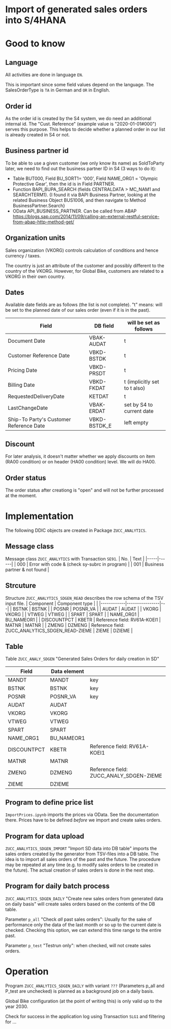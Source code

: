 Import of generated sales orders into S/4HANA
================

# Good to know
## Language
All activities are done in language `EN`.

This is important since some field values depend on the language. The SalesOrderType is `TA` in German and `OR` in English.

## Order id

As the order id is created by the S4 system, we do need an additional internal id. The "Cust. Reference" (example value is "2020-01-01#000") serves this purpose. This helps to decide whether a planned order in our list is already created in S4 or not.

## Business partner id

To be able to use a given customer (we only know its name) as SoldToParty later, we need to find out the business partner ID in S4 (3 ways to do it):
- Table BUT000, Field BU_SORT1= '000', Field NAME_ORG1 = 'Olympic Protective Gear', then the id is in Field PARTNER.  
- Function BAPI_BUPA_SEARCH (fields CENTRALDATA > MC_NAM1 and SEARCHTERM1). {I found it via  BAPI Business Partner, looking at the related  Business Object BUS1006, and then navigate to Method BusinessPartner.Search}
- OData API_BUSINESS_PARTNER. Can be called from ABAP <https://blogs.sap.com/2014/11/09/calling-an-external-restful-service-from-abap-http-method-get/>

## Organization units
Sales organization (VKORG) controls calculation of conditions and hence currency / taxes.

The country is just an attribute of the customer and possibly different to the country of the VKORG. However, for Global Bike, customers are related to a VKORG in their own country.

## Dates
Available date fields are as follows (the list is not complete). 
"t" means: will be set to the planned date of our sales order (even if it is in the past).

| Field | DB field | will be set as follows |
|-------|----------|--------------------------------|
| Document Date | VBAK-AUDAT | t
| Customer Reference Date | VBKD-BSTDK | t
| Pricing Date | VBKD-PRSDT | t
| Billing Date | VBKD-FKDAT | t (implicitly set to t also)
| RequestedDeliveryDate | KETDAT | t
| LastChangeDate | VBAK-ERDAT | set by S4 to current date
| Ship-To Party's Customer Reference Date | VBKD-BSTDK_E | left empty

## Discount

For later analysis, it doesn't matter whether we apply discounts on item (RA00 condition) or on header (HA00 condition) level. We will do HA00.

## Order status

The order status after creationg is "open" and will not be further processed at the moment.


# Implementation
The following DDIC objects are created in Package `ZUCC_ANALYTICS`.

## Message class
Message class `ZUCC_ANALYTICS` with Transaction `SE91`. 
| No. | Text |
|-----|------|
| 000 | Error with code & (check sy-subrc in program) |
| 001 | Business partner & not found |

## Strcuture
Structure `ZUCC_ANALYTICS_SDGEN_READ` describes the row schema of the TSV input file.
| Component | Component type | |
|------------|----------------|---|
| BSTNK | 		BSTNK |
| POSNR | 		POSNR_VA |
| AUDAT | 		AUDAT |
| VKORG | 		VKORG |
| VTWEG | 		VTWEG |
| SPART | 		SPART |
| NAME_ORG1 |	BU_NAMEOR1 |
| DISCOUNTPCT | KBETR | Reference field: RV61A-KOEI1
| MATNR | 		MATNR |
| ZMENG | 		DZMENG | Reference field: ZUCC_ANALYTICS_SDGEN_READ-ZIEME
| ZIEME | 		DZIEME |

## Table
 Table `ZUCC_ANALY_SDGEN` "Generated Sales Orders for daily creation in SD"

| Field | Data element |   |
|-------|--------------|---|
| MANDT	| MANDT | key
| BSTNK	| BSTNK | key
| POSNR	| POSNR_VA | key
| AUDAT	| AUDAT | 
| VKORG	| VKORG | 
| VTWEG	| VTWEG | 
| SPART	| SPART | 
| NAME_ORG1	| BU_NAMEOR1 | 
| DISCOUNTPCT | KBETR | Reference field: RV61A-KOEI1
| MATNR	| MATNR | 
| ZMENG	| DZMENG | Reference field: ZUCC_ANALY_SDGEN-ZIEME
| ZIEME	| DZIEME | 


## Program to define price list

`ImportPrices.ipynb` imports the prices via OData. See the documentation there. Prices have to be defined *before* we import and create sales orders.

## Program for data upload

`ZUCC_ANALYTICS_SDGEN_IMPORT` "Import SD data into DB table" imports the sales orders created by the generator from TSV-files into a DB table. The idea is to import all sales orders of the past and the future. The procedure may be repeated at any time (e.g. to modify sales orders to be created in the future). The actual creation of sales orders is done in the next step.

## Program for daily batch process
`ZUCC_ANALYTICS_SDGEN_DAILY` "Create new sales orders from generated data on daily basis" will create sales orders based on the contents of the DB table.

Parameter `p_all` "Check *all* past sales orders": Usually for the sake of performance only the data of the last month or so up to the current date is checked. Checking this option, we can extend this time range to the entire past.

Parameter `p_test` "Testrun only": when checked, will not create sales orders.

# Operation

Program `ZUCC_ANALYTICS_SDGEN_DAILY` with variant `???` (Parameters p_all and P_test are unchecked) is planned as a background job on a daily basis.

Global Bike configuration (at the point of writing this) is only valid up to the year 2030.

Check for success in the application log using Transaction `SLG1` and filtering for ...